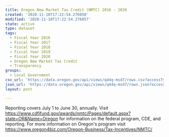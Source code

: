 ```yaml
---
title: Oregon New Market Tax Credit (NMTC) 2016 - 2020
created: '2020-11-10T17:22:54.276050'
modified: '2020-11-10T17:22:54.276057'
state: active
type: dataset
tags:
  - Fiscal Year 2016
  - Fiscal Year 2017
  - Fiscal Year 2018
  - Fiscal Year 2019
  - Fiscal Year 2020
  - Oregon New Market Tax Credit
  - Transparency
groups:
  - Local Government
csv_url: 'https://data.oregon.gov/api/views/q44q-msd7/rows.csv?accessType=DOWNLOAD'
json_url: 'https://data.oregon.gov/api/views/q44q-msd7/rows.json?accessType=DOWNLOAD'
layout: post

---
```

Reporting covers July 1 to June 30, annually. Visit https://www.cdfifund.gov/awards/nmtc/Pages/default.aspx?state=OR&Name=Oregon for information on the federal program, CDE, and reporting. For more information on Oregon's program visit https://www.oregon4biz.com/Oregon-Business/Tax-Incentives/NMTC/
